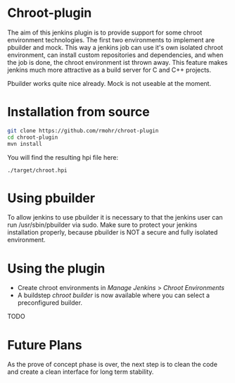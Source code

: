 Chroot-plugin
=============

The aim of this jenkins plugin is to provide support for some chroot
environment technologies.  The first two environments to implement are pbuilder
and mock. This way a jenkins job can use it's own isolated chroot environment,
can install custom repositories and dependencies, and when the job is done, the
chroot environment ist thrown away. This feature makes jenkins much more
attractive as a build server for C and C++ projects.

Pbuilder works quite nice already. Mock is not useable at the moment.

Installation from source
========================

```bash
git clone https://github.com/rmohr/chroot-plugin
cd chroot-plugin
mvn install
```
You will find the resulting hpi file here: 
```
./target/chroot.hpi
```

Using pbuilder
==============

To allow jenkins to use pbuilder it is necessary to that the jenkins user can
run /usr/sbin/pbuilder via sudo. Make sure to protect your jenkins installation
properly, because pbuilder is NOT a secure  and fully isolated
environment.

Using the plugin
================

 * Create chroot environments in _Manage Jenkins_ > _Chroot Environments_
 * A buildstep _chroot builder_ is now available where you can select a preconfigured builder.
 
TODO

Future Plans
============
As the prove of concept phase is over, the next step is to clean the code and
create a clean interface for long term stability.
